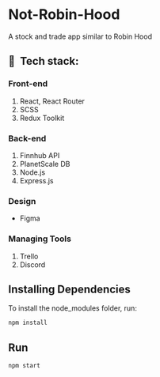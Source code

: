 # Not-Robin-Hood

A stock and trade app similar to Robin Hood

<h2> 🚀 &nbsp;Tech stack:</h2>

<h3>Front-end</h3>
<ol>
  <li>React, React Router</li>
  <li>SCSS</li>
  <li>Redux Toolkit</li>
</ol>

<h3>Back-end</h3>
<ol>
  <li>Finnhub API</li>
  <li>PlanetScale DB</li>
  <li>Node.js</li>
  <li>Express.js</li>
</ol>

<h3>Design</h3>
<ul>
<li>Figma</li>
</ul>

<h3>Managing Tools</h3>
<ol>
<li>Trello</li>
<li>Discord</li>
</ol>

## Installing Dependencies

To install the node_modules folder, run:

```bash
npm install
```

## Run

```bash
npm start
```

